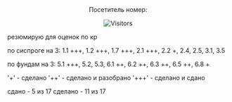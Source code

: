 <div align="center">
Посетитель номер:

![Visitors](https://count.getloli.com/@empty-labs-2courseFiit?name=empty-labs-2courseFiit&theme=booru-qualityhentais&padding=7&offset=0&align=top&scale=1&pixelated=1&darkmode=auto)

</div>

резюмирую
для оценок по кр

по сиспроге на 3:
1.1 +++,
1.2 +++,
1.7 +++,
2.1 +++,
2.2 +,
2.4,
2.5,
3.1,
3.5

по фундам на 3:
5.1 +++,
5.2,
5.3,
6.1 ++,
6.2 ++,
6.3 ++,
6.5 ++,
6.8 +

'+' - сделано
'++' - сделано и разобрано
'+++' - сделано и сдано

сдано - 5 из 17
сделано - 11 из 17